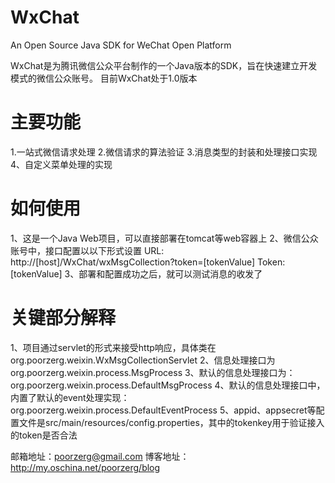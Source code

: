 WxChat
========

An Open Source Java SDK for WeChat Open Platform

WxChat是为腾讯微信公众平台制作的一个Java版本的SDK，旨在快速建立开发模式的微信公众账号。
目前WxChat处于1.0版本

<h1>主要功能</h1>
1.一站式微信请求处理
2.微信请求的算法验证
3.消息类型的封装和处理接口实现
4、自定义菜单处理的实现

<h1>如何使用</h1>
1、这是一个Java Web项目，可以直接部署在tomcat等web容器上
2、微信公众账号中，接口配置以以下形式设置
	URL: http://[host]/WxChat/wxMsgCollection?token=[tokenValue]
	Token: [tokenValue]
3、部署和配置成功之后，就可以测试消息的收发了

<h1>关键部分解释</h1>
1、项目通过servlet的形式来接受http响应，具体类在org.poorzerg.weixin.WxMsgCollectionServlet
2、信息处理接口为org.poorzerg.weixin.process.MsgProcess
3、默认的信息处理接口为：org.poorzerg.weixin.process.DefaultMsgProcess
4、默认的信息处理接口中，内置了默认的event处理实现：org.poorzerg.weixin.process.DefaultEventProcess
5、appid、appsecret等配置文件是src/main/resources/config.properties，其中的tokenkey用于验证接入的token是否合法

邮箱地址：poorzerg@gmail.com
博客地址：http://my.oschina.net/poorzerg/blog